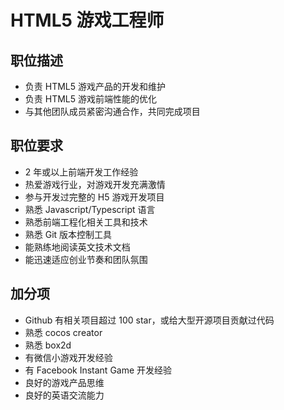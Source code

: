 # HTML5 游戏工程师

## 职位描述

- 负责 HTML5 游戏产品的开发和维护
- 负责 HTML5 游戏前端性能的优化
- 与其他团队成员紧密沟通合作，共同完成项目

## 职位要求

- 2 年或以上前端开发工作经验
- 热爱游戏行业，对游戏开发充满激情
- 参与开发过完整的 H5 游戏开发项目
- 熟悉 Javascript/Typescript 语言
- 熟悉前端工程化相关工具和技术
- 熟悉 Git 版本控制工具
- 能熟练地阅读英文技术文档
- 能迅速适应创业节奏和团队氛围

## 加分项

- Github 有相关项目超过 100 star，或给大型开源项目贡献过代码
- 熟悉 cocos creator
- 熟悉 box2d
- 有微信小游戏开发经验
- 有 Facebook Instant Game 开发经验
- 良好的游戏产品思维
- 良好的英语交流能力
